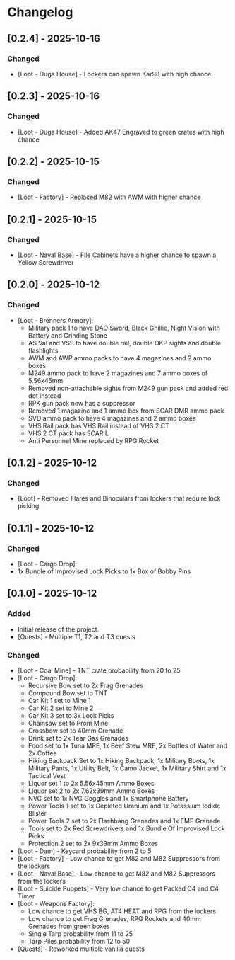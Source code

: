 # Changelog

## [0.2.4] - 2025-10-16

### Changed

- [Loot - Duga House] - Lockers can spawn Kar98 with high chance

## [0.2.3] - 2025-10-16

### Changed

- [Loot - Duga House] - Added AK47 Engraved to green crates with high chance

## [0.2.2] - 2025-10-15

### Changed

- [Loot - Factory] - Replaced M82 with AWM with higher chance

## [0.2.1] - 2025-10-15

### Changed

- [Loot - Naval Base] - File Cabinets have a higher chance to spawn a Yellow Screwdriver

## [0.2.0] - 2025-10-12

### Changed

- [Loot - Brenners Armory]:
    - Military pack 1 to have DAO Sword, Black Ghillie, Night Vision with Battery and Grinding Stone
    - AS Val and VSS to have double rail, double OKP sights and double flashlights
    - AWM and AWP ammo packs to have 4 magazines and 2 ammo boxes
    - M249 ammo pack to have 2 magazines and 7 ammo boxes of 5.56x45mm
    - Removed non-attachable sights from M249 gun pack and added red dot instead
    - RPK gun pack now has a suppressor
    - Removed 1 magazine and 1 ammo box from SCAR DMR ammo pack
    - SVD ammo pack to have 4 magazines and 2 ammo boxes
    - VHS Rail pack has VHS Rail instead of VHS 2 CT
    - VHS 2 CT pack has SCAR L
    - Anti Personnel Mine replaced by RPG Rocket

## [0.1.2] - 2025-10-12

### Changed

- [Loot] - Removed Flares and Binoculars from lockers that require lock picking

## [0.1.1] - 2025-10-12

### Changed

- [Loot - Cargo Drop]:
- 1x Bundle of Improvised Lock Picks to 1x Box of Bobby Pins

## [0.1.0] - 2025-10-12

### Added

- Initial release of the project.
- [Quests] - Multiple T1, T2 and T3 quests

### Changed

- [Loot - Coal Mine] - TNT crate probability from 20 to 25
- [Loot - Cargo Drop]:
    - Recursive Bow set to 2x Frag Grenades
    - Compound Bow set to TNT
    - Car Kit 1 set to Mine 1
    - Car Kit 2 set to Mine 2
    - Car Kit 3 set to 3x Lock Picks
    - Chainsaw set to Prom Mine
    - Crossbow set to 40mm Grenade
    - Drink set to 2x Tear Gas Grenades
    - Food set to 1x Tuna MRE, 1x Beef Stew MRE, 2x Bottles of Water and 2x Coffee
    - Hiking Backpack Set to 1x Hiking Backpack, 1x Military Boots, 1x Military Pants, 1x Utility Belt, 1x Camo Jacket,
      1x Military Shirt and 1x Tactical Vest
    - Liquor set 1 to 2x 5.56x45mm Ammo Boxes
    - Liquor set 2 to 2x 7.62x39mm Ammo Boxes
    - NVG set to 1x NVG Goggles and 1x Smartphone Battery
    - Power Tools 1 set to 1x Depleted Uranium and 1x Potassium Iodide Blister
    - Power Tools 2 set to 2x Flashbang Grenades and 1x EMP Grenade
    - Tools set to 2x Red Screwdrivers and 1x Bundle Of Improvised Lock Picks
    - Protection 2 set to 2x 9x39mm Ammo Boxes
- [Loot - Dam] - Keycard probability from 2 to 5
- [Loot - Factory] - Low chance to get M82 and M82 Suppressors from the lockers
- [Loot - Naval Base] - Low chance to get M82 and M82 Suppressors from the lockers
- [Loot - Suicide Puppets] - Very low chance to get Packed C4 and C4 Timer
- [Loot - Weapons Factory]:
    - Low chance to get VHS BG, AT4 HEAT and RPG from the lockers
    - Low chance to get Frag Grenades, RPG Rockets and 40mm Grenades from green boxes
    - Single Tarp probability from 11 to 25
    - Tarp Piles probability from 12 to 50
- [Quests] - Reworked multiple vanilla quests
